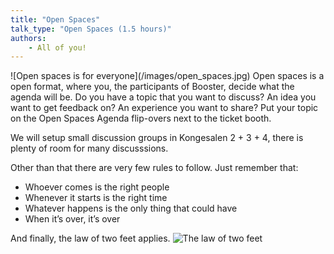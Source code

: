 ```yaml
---
title: "Open Spaces"
talk_type: "Open Spaces (1.5 hours)"
authors:
    - All of you!
---
```


<span class="img-superfluid">
![Open spaces is for everyone](/images/open_spaces.jpg)
</span>
Open spaces is a open format, where you, the participants of Booster, decide what the agenda will be. Do you have a topic that you want to discuss? An idea you want to get feedback on? An experience you want to share? Put your topic on the Open Spaces Agenda flip-overs next to the ticket booth. 

We will setup small discussion groups in Kongesalen 2 + 3 + 4, there is plenty of room for many discusssions.

Other than that there are very few rules to follow. Just remember that: 

- Whoever comes is the right people
- Whenever it starts is the right time
- Whatever happens is the only thing that could have
- When it’s over, it’s over

And finally, the law of two feet applies.
<span class="img-superfluid">
![The law of two feet](/images/law_of_two_feet.png)
</span>